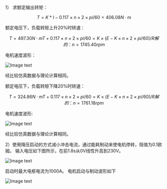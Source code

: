 1）
求额定输出转矩：

```math
T = K*I-0.117×n×2×pi/60 = 406.08N·m
```
额定电压下，负载转矩上升20%时转速：

```math
T = 497.30N·m
T+0.117×n×2×pi/60 = K×(E-K×n×2×pi/60)/R
解的：n=1745.40rpm
```
电机速度波形：

![Image text](https://github.com/alwaysWu/homework/blob/alwaysWu-patch-1/U201610990/%E4%BB%BF%E7%9C%9F%E4%BD%9C%E4%B8%9A1-%E7%9B%B4%E6%B5%81%E7%94%B5%E6%9C%BA/%E8%BD%AC%E9%80%9F_%E8%B4%9F%E8%BD%BD%E4%B8%8A%E5%8D%870.2.png)

经比较仿真数据与理论计算相同。

额定电压下，负载转矩下降20%时转速：
```math
T = 324.86N·m
T+0.117×n×2×pi/60 = K×(E-K×n×2×pi/60)/R
解的：n=1761.18rpm
```
电机速度波形:

![Image text](https://github.com/alwaysWu/homework/blob/alwaysWu-patch-1/U201610990/%E4%BB%BF%E7%9C%9F%E4%BD%9C%E4%B8%9A1-%E7%9B%B4%E6%B5%81%E7%94%B5%E6%9C%BA/%E8%BD%AC%E9%80%9F_%E8%B4%9F%E8%BD%BD%E4%B8%8B%E9%99%8D0.2.png)

经比较仿真数据与理论计算相同。

2）使用降压启动的方式减小冲击电流，通过能耗制动来使电机停转，阻值为0.1欧姆。
输入电压如下图所示，在前1.8s从0V线性升高到230V。

![Image text](https://github.com/alwaysWu/homework/blob/alwaysWu-patch-1/U201610990/%E4%BB%BF%E7%9C%9F%E4%BD%9C%E4%B8%9A1-%E7%9B%B4%E6%B5%81%E7%94%B5%E6%9C%BA/%E7%94%B5%E6%BA%90%E7%94%B5%E5%8E%8B.png)

启动时最大电枢电流为1000A。
电机启动与制动波形如下

![Image text](https://github.com/alwaysWu/homework/blob/alwaysWu-patch-1/U201610990/%E4%BB%BF%E7%9C%9F%E4%BD%9C%E4%B8%9A1-%E7%9B%B4%E6%B5%81%E7%94%B5%E6%9C%BA/%E5%90%AF%E5%8A%A8%E4%B8%8E%E5%88%B6%E5%8A%A8.png)
